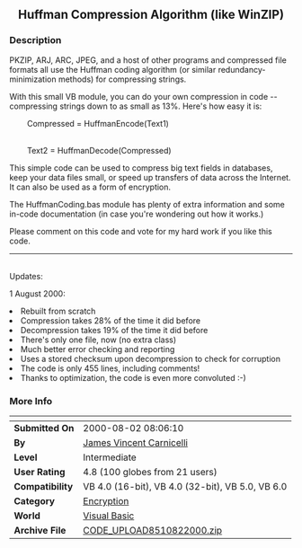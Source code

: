 ﻿<div align="center">

## Huffman Compression Algorithm \(like WinZIP\)


</div>

### Description

PKZIP, ARJ, ARC, JPEG, and a host of other programs and compressed file formats all use the Huffman coding algorithm (or similar redundancy-minimization methods) for compressing strings.

<P>With this small VB module, you can do your own compression in code -- compressing strings down to as small as 13%. Here's how easy it is:

<P STYLE="color:003399">

        Compressed = HuffmanEncode(Text1)

<BR>        Text2 = HuffmanDecode(Compressed)

</P>

<P>This simple code can be used to compress big text fields in databases, keep your data files small, or speed up transfers of data across the Internet. It can also be used as a form of encryption.

<P>The HuffmanCoding.bas module has plenty of extra information and some in-code documentation (in case you're wondering out how it works.)

<P>Please comment on this code and vote for my hard work if you like this code.

<P>

----

<BR>Updates:

<P>1 August 2000:

<LI>Rebuilt from scratch

<LI>Compression takes 28% of the time it did before

<LI>Decompression takes 19% of the time it did before

<LI>There's only one file, now (no extra class)

<LI>Much better error checking and reporting

<LI>Uses a stored checksum upon decompression to check for corruption

<LI>The code is only 455 lines, including comments!

<LI>Thanks to optimization, the code is even more convoluted :-)
 
### More Info
 


<span>             |<span>
---                |---
**Submitted On**   |2000-08-02 08:06:10
**By**             |[James Vincent Carnicelli](https://github.com/Planet-Source-Code/PSCIndex/blob/master/ByAuthor/james-vincent-carnicelli.md)
**Level**          |Intermediate
**User Rating**    |4.8 (100 globes from 21 users)
**Compatibility**  |VB 4\.0 \(16\-bit\), VB 4\.0 \(32\-bit\), VB 5\.0, VB 6\.0
**Category**       |[Encryption](https://github.com/Planet-Source-Code/PSCIndex/blob/master/ByCategory/encryption__1-48.md)
**World**          |[Visual Basic](https://github.com/Planet-Source-Code/PSCIndex/blob/master/ByWorld/visual-basic.md)
**Archive File**   |[CODE\_UPLOAD8510822000\.zip](https://github.com/Planet-Source-Code/james-vincent-carnicelli-huffman-compression-algorithm-like-winzip__1-10293/archive/master.zip)









